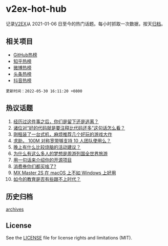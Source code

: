 # v2ex-hot-hub

 记录[V2EX](https://www.v2ex.com/)从 2021-01-06 日至今的热门话题。每小时抓取一次数据，按天[归档](archives)。
 
 ## 相关项目

- [GitHub热榜](https://github.com/lonnyzhang423/github-hot-hub)
- [知乎热榜](https://github.com/lonnyzhang423/zhihu-hot-hub)
- [微博热榜](https://github.com/lonnyzhang423/weibo-hot-hub)
- [头条热榜](https://github.com/lonnyzhang423/toutiao-hot-hub)
- [抖音热榜](https://github.com/lonnyzhang423/douyin-hot-hub)


 `更新时间：2022-05-30 16:11:20 +0800`

## 热议话题

1. [经历过这件事之后，你们是留下还是逃离？](https://www.v2ex.com/t/856160)
1. [诸位对“好的代码就是要注释比代码还多”这句话怎么看？](https://www.v2ex.com/t/856135)
1. [刚租装了一台式机，麻烦推荐几个好玩的游戏大作](https://www.v2ex.com/t/856040)
1. [求助， 100M 对称宽带够支持 10 人团队使用么？](https://www.v2ex.com/t/856136)
1. [晚上有什么比较烧脑的活动建议？](https://www.v2ex.com/t/856110)
1. [为什么有这么多人的梦想是周游列国全世界旅游](https://www.v2ex.com/t/856166)
1. [用一句话来介绍你的开源项目](https://www.v2ex.com/t/856083)
1. [消费券你们都买啥了?](https://www.v2ex.com/t/856122)
1. [MX Master 2S 在 macOS 上不如 Windows 上好用](https://www.v2ex.com/t/856026)
1. [如今的教育是否有些跟不上时代？](https://www.v2ex.com/t/856196)

## 历史归档

[archives](archives)

## License

See the [LICENSE](LICENSE) file for license rights and limitations (MIT).
